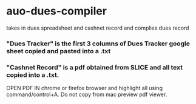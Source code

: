 # auo-dues-compiler
takes in dues spreadsheet and cashnet record and complies dues record

### "Dues Tracker" is the first 3 columns of Dues Tracker google sheet copied and pasted into a .txt
### "Cashnet Record" is a pdf obtained from SLICE and all text copied into a .txt. 
OPEN PDF IN chrome or firefox browser and highlight all using command/control+A. 
Do not copy from mac preview pdf viewer.

